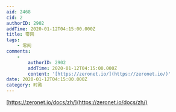 ```yaml
---
aid: 2468
cid: 2
authorID: 2902
addTime: 2020-01-12T04:15:00.000Z
title: 零网
tags:
    - 零网
comments:
    -
        authorID: 2902
        addTime: 2020-01-12T04:15:00.000Z
        content: '[https://zeronet.io/](https://zeronet.io/)'
date: 2020-01-12T04:15:00.000Z
category: 时政
---
```


[https://zeronet.io/docs/zh/](https://zeronet.io/docs/zh/)
